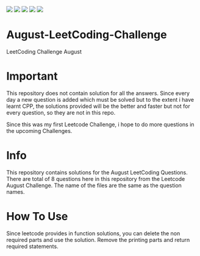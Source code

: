 <img src = "https://img.shields.io/badge/Author-Pranjal_Bhardwaj-green"> <img src = "https://img.shields.io/badge/Language-CPP-blue">  <img src = "https://img.shields.io/badge/Site-LeetCode-yellow">  <img src = "https://img.shields.io/badge/Challenge-August-red"> <img src = "https://img.shields.io/badge/Project-Xcode-orange">

# August-LeetCoding-Challenge
LeetCoding Challenge August

# Important
This repository does not contain solution for all the answers. Since every day a new question is added which must be solved but to the extent i have learnt CPP, the solutions provided will be the better and faster but not for every question, so they are not in this repo.

Since this was my first Leetcode Challenge, i hope to do more questions in the upcoming Challenges.

# Info
This repository contains solutions for the August LeetCoding Questions.
There are total of 8 questions here in this repository from the Leetcode August Challenge.
The name of the files are the same as the question names.
 
# How To Use
Since leetcode provides in function solutions, you can delete the non required parts and use the solution.
Remove the printing parts and return required statements.
